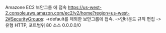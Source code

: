 Amazone EC2 보안그룹 에 접속
https://us-west-2.console.aws.amazon.com/ec2/v2/home?region=us-west-2#SecurityGroups:
->default를 제외한 보안그룹에 접속.
->인바운드 규칙 편집
->유형 HTTP, 포트범위 80 소스 0.0.0.0/0